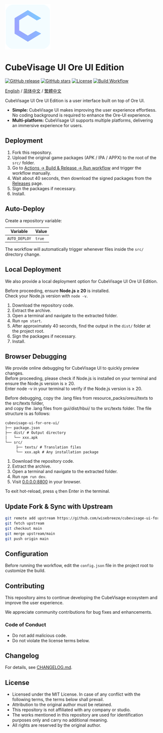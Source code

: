 <div align="left">
  <img src="https://raw.githubusercontent.com/wisebreeze/cubevisage-ui-for-ore-ui/main/src/sources/pack_icon.png" width="150" alt="CubeVisage Icon">
</div>

# CubeVisage UI Ore UI Edition

[![GitHub release](https://img.shields.io/github/v/release/wisebreeze/cubevisage-ui-for-ore-ui?style=flat-square)](https://github.com/wisebreeze/cubevisage-ui-for-ore-ui/releases)
[![GitHub stars](https://img.shields.io/github/stars/wisebreeze/cubevisage-ui-for-ore-ui?style=flat-square)](https://github.com/wisebreeze/cubevisage-ui-for-ore-ui/stargazers)
[![License](https://img.shields.io/badge/license-Custom-green?style=flat-square)](LICENSE)
[![Build Workflow](https://github.com/wisebreeze/cubevisage-ui-for-ore-ui/actions/workflows/deploy.yml/badge.svg)](https://github.com/wisebreeze/cubevisage-ui-for-ore-ui/actions/workflows/deploy.yml)

[English](/README.md) / [简体中文](/README.zh-CN.md) / [繁體中文](/README.zh-TW.md)

CubeVisage UI Ore UI Edition is a user interface built on top of Ore UI.

* **Simple:** CubeVisage UI makes improving the user experience effortless. No coding background is required to enhance the Ore-UI experience.
* **Multi-platform:** CubeVisage UI supports multiple platforms, delivering an immersive experience for users.

## Deployment

1. Fork this repository.
2. Upload the original game packages (APK / IPA / APPX) to the root of the `src/` folder.
3. Go to [Actions → Build & Release → Run workflow](https://github.com/wisebreeze/cubevisage-ui-for-ore-ui/actions/workflows/deploy.yml) and trigger the workflow manually.
4. Wait about 40 seconds, then download the signed packages from the [Releases](https://github.com/wisebreeze/cubevisage-ui-for-ore-ui/releases) page.
5. Sign the packages if necessary.
6. Install.

## Auto-Deploy

Create a repository variable:

| Variable      | Value |
|---------------|-------|
| `AUTO_DEPLOY` | `true`|

The workflow will automatically trigger whenever files inside the `src/` directory change.

## Local Deployment

We also provide a local deployment option for CubeVisage UI Ore UI Edition.

Before proceeding, ensure **Node.js ≥ 20** is installed.  
Check your Node.js version with `node -v`.

1. Download the repository code.
2. Extract the archive.
3. Open a terminal and navigate to the extracted folder.
4. Run `npm start`.
5. After approximately 40 seconds, find the output in the `dist/` folder at the project root.
6. Sign the packages if necessary.
7. Install.

## Browser Debugging

We provide online debugging for CubeVisage UI to quickly preview changes.  
Before proceeding, please check if Node.js is installed on your terminal and ensure the Node.js version is ≥ 20.  
Enter node -v in your terminal to verify if the Node.js version is ≥ 20.  

Before debugging, copy the .lang files from resource_packs/oreui/texts to the src/texts folder,  
and copy the .lang files from gui/dist/hbui/ to the src/texts folder. The file structure is as follows:  

```text
cubevisage-ui-for-ore-ui/
├── package.json
├── dist/ # Output directory
│   └── xxx.apk
└── src/
     ├── texts/ # Translation files
     └── xxx.apk # Any installation package
```

1. Download the repository code.
2. Extract the archive.
3. Open a terminal and navigate to the extracted folder.
4. Run `npm run dev`.
5. Visit [0.0.0.0:8800](http://0.0.0.0:8800) in your browser.

To exit hot-reload, press `q` then Enter in the terminal.

## Update Fork & Sync with Upstream

```bash
git remote add upstream https://github.com/wisebreeze/cubevisage-ui-for-ore-ui.git
git fetch upstream
git checkout main
git merge upstream/main
git push origin main
```

## Configuration

Before running the workflow, edit the `config.json` file in the project root to customize the build.

## Contributing

This repository aims to continue developing the CubeVisage ecosystem and improve the user experience.

We appreciate community contributions for bug fixes and enhancements.

### Code of Conduct

- Do not add malicious code.  
- Do not violate the license terms below.

## Changelog

For details, see [CHANGELOG.md](./CHANGELOG.md).

## License

- Licensed under the MIT License. In case of any conflict with the following terms, the terms below shall prevail.
- Attribution to the original author must be retained.
- This repository is not affiliated with any company or studio.
- The works mentioned in this repository are used for identification purposes only and carry no additional meaning.
- All rights are reserved by the original author.